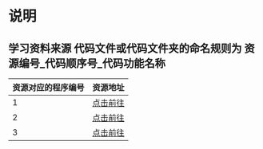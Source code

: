 #  说明
## 学习资料来源  代码文件或代码文件夹的命名规则为  资源编号_代码顺序号_代码功能名称

|资源对应的程序编号|资源地址|
|:---|:---|
|1|[点击前往](https://github.com/stephentian/33-js-concepts)|
|2|[点击前往](http://www.acfun.cn/u/13308227.aspx)|
|3|[点击前往](http://www.cnblogs.com/TomXu/archive/2012/04/24/2438050.html)|
 